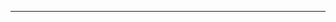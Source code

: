 <article-title title="Ubuntu安装Docker-compose"></article-title>

<article-meta created="2023年09月07日" updated="2023年09月07日"></article-meta>

--- 

[//]: # (TODO 完善)
```